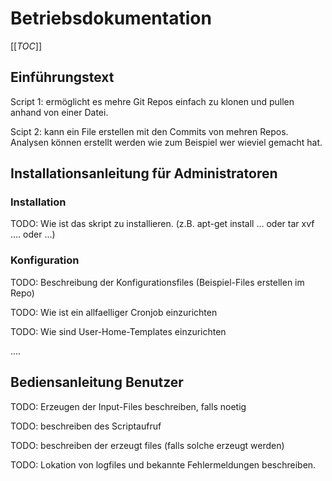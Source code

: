 # Betriebsdokumentation
[[_TOC_]]
## Einführungstext 

Script 1: ermöglicht es mehre Git Repos einfach zu klonen und pullen anhand von einer Datei.

Scipt 2: kann ein File erstellen mit den Commits von mehren Repos. Analysen können erstellt werden wie zum Beispiel wer wieviel gemacht hat.

## Installationsanleitung für Administratoren

### Installation

TODO: Wie ist das skript zu installieren. (z.B. apt-get install ... oder tar xvf .... oder ...)

### Konfiguration

TODO: Beschreibung der Konfigurationsfiles (Beispiel-Files erstellen im Repo)

TODO: Wie ist ein allfaelliger Cronjob einzurichten

TODO: Wie sind User-Home-Templates einzurichten

....

## Bediensanleitung Benutzer

TODO: Erzeugen der Input-Files beschreiben, falls noetig

TODO: beschreiben des Scriptaufruf

TODO: beschreiben der erzeugt files (falls solche erzeugt werden)

TODO: Lokation von logfiles und bekannte Fehlermeldungen beschreiben.

